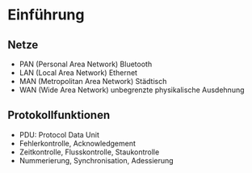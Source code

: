 # Einführung

## Netze

- PAN (Personal Area Network)       Bluetooth
- LAN (Local Area Network)          Ethernet
- MAN (Metropolitan Area Network)   Städtisch
- WAN (Wide Area Network)           unbegrenzte physikalische Ausdehnung

## Protokollfunktionen

- PDU: Protocol Data Unit
- Fehlerkontrolle, Acknowledgement
- Zeitkontrolle, Flusskontrolle, Staukontrolle
- Nummerierung, Synchronisation, Adessierung